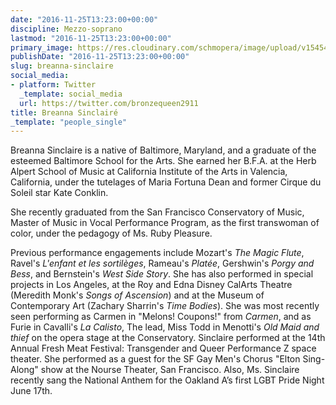 ```yaml
---
date: "2016-11-25T13:23:00+00:00"
discipline: Mezzo-soprano
lastmod: "2016-11-25T13:23:00+00:00"
primary_image: https://res.cloudinary.com/schmopera/image/upload/v1545409169/media/webhook-uploads/1480080154071/2016-11-24---Breanna-Sinclaire.jpg.jpg
publishDate: "2016-11-25T13:23:00+00:00"
slug: breanna-sinclaire
social_media:
- platform: Twitter
  _template: social_media
  url: https://twitter.com/bronzequeen2911
title: Breanna Sinclairé
_template: "people_single"
---
```


Breanna Sinclaire is a native of Baltimore, Maryland, and a graduate of the esteemed Baltimore School for the Arts. She earned her B.F.A. at the Herb Alpert School of Music at California Institute of the Arts in Valencia, California, under the tutelages of Maria Fortuna Dean and former Cirque du Soleil star Kate Conklin.

She recently graduated from the San Francisco Conservatory of Music, Master of Music in Vocal Performance Program, as the first transwoman of color, under the pedagogy of Ms. Ruby Pleasure.

Previous performance engagements include Mozart's *The Magic Flute*, Ravel's *L'enfant et les sortilèges*, Rameau's *Platée*, Gershwin's *Porgy and Bess*, and Bernstein's *West Side Story*. She has also performed in special projects in Los Angeles, at the Roy and Edna Disney CalArts Theatre (Meredith Monk's *Songs of Ascension*) and at the Museum of Contemporary Art (Zachary Sharrin's *Time Bodies*). She was most recently seen performing as Carmen in "Melons! Coupons!" from *Carmen*, and as Furie in Cavalli's *La Calisto*, The lead, Miss Todd in Menotti's *Old Maid and thief* on the opera stage at the Conservatory. Sinclaire performed at the 14th Annual Fresh Meat Festival: Transgender and Queer Performance Z space theater. She performed as a guest for the SF Gay Men's Chorus "Elton Sing-Along" show at the Nourse Theater, San Francisco. Also, Ms. Sinclaire recently sang the National Anthem for the Oakland A’s first LGBT Pride Night June 17th.
